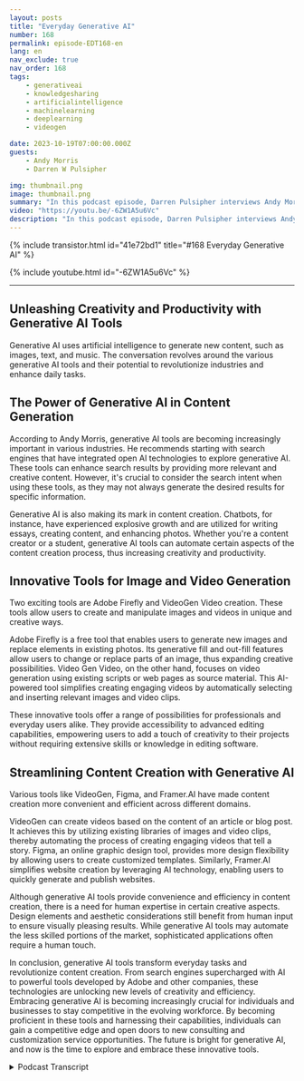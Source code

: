 ```yaml
---
layout: posts
title: "Everyday Generative AI"
number: 168
permalink: episode-EDT168-en
lang: en
nav_exclude: true
nav_order: 168
tags:
    - generativeai
    - knowledgesharing
    - artificialintelligence
    - machinelearning
    - deeplearning
    - videogen

date: 2023-10-19T07:00:00.000Z
guests:
    - Andy Morris
    - Darren W Pulsipher

img: thumbnail.png
image: thumbnail.png
summary: "In this podcast episode, Darren Pulsipher interviews Andy Morris, an Enterprise AI Strategy Lead at Intel, about the impact of generative AI on everyday life."
video: "https://youtu.be/-6ZW1A5u6Vc"
description: "In this podcast episode, Darren Pulsipher interviews Andy Morris, an Enterprise AI Strategy Lead at Intel, about the impact of generative AI on everyday life."
---
```


<div>
{% include transistor.html id="41e72bd1" title="#168 Everyday Generative AI" %}

{% include youtube.html id="-6ZW1A5u6Vc" %}
</div>

---

## Unleashing Creativity and Productivity with Generative AI Tools

Generative AI uses artificial intelligence to generate new content, such as images, text, and music. The conversation revolves around the various generative AI tools and their potential to revolutionize industries and enhance daily tasks.

## The Power of Generative AI in Content Generation

According to Andy Morris, generative AI tools are becoming increasingly important in various industries. He recommends starting with search engines that have integrated open AI technologies to explore generative AI. These tools can enhance search results by providing more relevant and creative content. However, it's crucial to consider the search intent when using these tools, as they may not always generate the desired results for specific information.

Generative AI is also making its mark in content creation. Chatbots, for instance, have experienced explosive growth and are utilized for writing essays, creating content, and enhancing photos. Whether you're a content creator or a student, generative AI tools can automate certain aspects of the content creation process, thus increasing creativity and productivity.

## Innovative Tools for Image and Video Generation

Two exciting tools are Adobe Firefly and VideoGen Video creation. These tools allow users to create and manipulate images and videos in unique and creative ways.

Adobe Firefly is a free tool that enables users to generate new images and replace elements in existing photos. Its generative fill and out-fill features allow users to change or replace parts of an image, thus expanding creative possibilities. Video Gen Video, on the other hand, focuses on video generation using existing scripts or web pages as source material. This AI-powered tool simplifies creating engaging videos by automatically selecting and inserting relevant images and video clips.

These innovative tools offer a range of possibilities for professionals and everyday users alike. They provide accessibility to advanced editing capabilities, empowering users to add a touch of creativity to their projects without requiring extensive skills or knowledge in editing software.

## Streamlining Content Creation with Generative AI

Various tools like VideoGen, Figma, and Framer.AI have made content creation more convenient and efficient across different domains.

VideoGen can create videos based on the content of an article or blog post. It achieves this by utilizing existing libraries of images and video clips, thereby automating the process of creating engaging videos that tell a story. Figma, an online graphic design tool, provides more design flexibility by allowing users to create customized templates. Similarly, Framer.AI simplifies website creation by leveraging AI technology, enabling users to quickly generate and publish websites.

Although generative AI tools provide convenience and efficiency in content creation, there is a need for human expertise in certain creative aspects. Design elements and aesthetic considerations still benefit from human input to ensure visually pleasing results. While generative AI tools may automate the less skilled portions of the market, sophisticated applications often require a human touch.

In conclusion, generative AI tools transform everyday tasks and revolutionize content creation. From search engines supercharged with AI to powerful tools developed by Adobe and other companies, these technologies are unlocking new levels of creativity and efficiency. Embracing generative AI is becoming increasingly crucial for individuals and businesses to stay competitive in the evolving workforce. By becoming proficient in these tools and harnessing their capabilities, individuals can gain a competitive edge and open doors to new consulting and customization service opportunities. The future is bright for generative AI, and now is the time to explore and embrace these innovative tools.



<details>
<summary> Podcast Transcript </summary>

<p></p>

</details>
